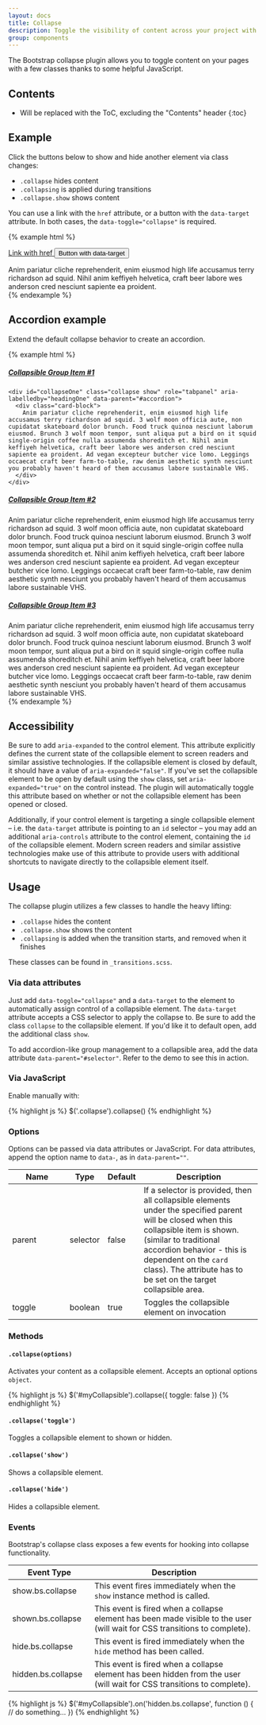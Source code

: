 ```yaml
---
layout: docs
title: Collapse
description: Toggle the visibility of content across your project with a few classes and our JavaScript plugins.
group: components
---
```


The Bootstrap collapse plugin allows you to toggle content on your pages with a few classes thanks to some helpful JavaScript.

## Contents

* Will be replaced with the ToC, excluding the "Contents" header
{:toc}

## Example

Click the buttons below to show and hide another element via class changes:

- `.collapse` hides content
- `.collapsing` is applied during transitions
- `.collapse.show` shows content

You can use a link with the `href` attribute, or a button with the `data-target` attribute. In both cases, the `data-toggle="collapse"` is required.

{% example html %}
<p>
  <a class="btn btn-primary" data-toggle="collapse" href="#collapseExample" aria-expanded="false" aria-controls="collapseExample">
    Link with href
  </a>
  <button class="btn btn-primary" type="button" data-toggle="collapse" data-target="#collapseExample" aria-expanded="false" aria-controls="collapseExample">
    Button with data-target
  </button>
</p>
<div class="collapse" id="collapseExample">
  <div class="card card-block">
    Anim pariatur cliche reprehenderit, enim eiusmod high life accusamus terry richardson ad squid. Nihil anim keffiyeh helvetica, craft beer labore wes anderson cred nesciunt sapiente ea proident.
  </div>
</div>
{% endexample %}

## Accordion example

Extend the default collapse behavior to create an accordion.

{% example html %}
<div id="accordion" role="tablist">
  <div class="card">
    <div class="card-header" role="tab" id="headingOne">
      <h5 class="mb-0">
        <a data-toggle="collapse" href="#collapseOne" aria-expanded="true" aria-controls="collapseOne">
          Collapsible Group Item #1
        </a>
      </h5>
    </div>

    <div id="collapseOne" class="collapse show" role="tabpanel" aria-labelledby="headingOne" data-parent="#accordion">
      <div class="card-block">
        Anim pariatur cliche reprehenderit, enim eiusmod high life accusamus terry richardson ad squid. 3 wolf moon officia aute, non cupidatat skateboard dolor brunch. Food truck quinoa nesciunt laborum eiusmod. Brunch 3 wolf moon tempor, sunt aliqua put a bird on it squid single-origin coffee nulla assumenda shoreditch et. Nihil anim keffiyeh helvetica, craft beer labore wes anderson cred nesciunt sapiente ea proident. Ad vegan excepteur butcher vice lomo. Leggings occaecat craft beer farm-to-table, raw denim aesthetic synth nesciunt you probably haven't heard of them accusamus labore sustainable VHS.
      </div>
    </div>
  </div>
  <div class="card">
    <div class="card-header" role="tab" id="headingTwo">
      <h5 class="mb-0">
        <a class="collapsed" data-toggle="collapse" href="#collapseTwo" aria-expanded="false" aria-controls="collapseTwo">
          Collapsible Group Item #2
        </a>
      </h5>
    </div>
    <div id="collapseTwo" class="collapse" role="tabpanel" aria-labelledby="headingTwo" data-parent="#accordion">
      <div class="card-block">
        Anim pariatur cliche reprehenderit, enim eiusmod high life accusamus terry richardson ad squid. 3 wolf moon officia aute, non cupidatat skateboard dolor brunch. Food truck quinoa nesciunt laborum eiusmod. Brunch 3 wolf moon tempor, sunt aliqua put a bird on it squid single-origin coffee nulla assumenda shoreditch et. Nihil anim keffiyeh helvetica, craft beer labore wes anderson cred nesciunt sapiente ea proident. Ad vegan excepteur butcher vice lomo. Leggings occaecat craft beer farm-to-table, raw denim aesthetic synth nesciunt you probably haven't heard of them accusamus labore sustainable VHS.
      </div>
    </div>
  </div>
  <div class="card">
    <div class="card-header" role="tab" id="headingThree">
      <h5 class="mb-0">
        <a class="collapsed" data-toggle="collapse" href="#collapseThree" aria-expanded="false" aria-controls="collapseThree">
          Collapsible Group Item #3
        </a>
      </h5>
    </div>
    <div id="collapseThree" class="collapse" role="tabpanel" aria-labelledby="headingThree" data-parent="#accordion">
      <div class="card-block">
        Anim pariatur cliche reprehenderit, enim eiusmod high life accusamus terry richardson ad squid. 3 wolf moon officia aute, non cupidatat skateboard dolor brunch. Food truck quinoa nesciunt laborum eiusmod. Brunch 3 wolf moon tempor, sunt aliqua put a bird on it squid single-origin coffee nulla assumenda shoreditch et. Nihil anim keffiyeh helvetica, craft beer labore wes anderson cred nesciunt sapiente ea proident. Ad vegan excepteur butcher vice lomo. Leggings occaecat craft beer farm-to-table, raw denim aesthetic synth nesciunt you probably haven't heard of them accusamus labore sustainable VHS.
      </div>
    </div>
  </div>
</div>
{% endexample %}

## Accessibility

Be sure to add `aria-expanded` to the control element. This attribute explicitly defines the current state of the collapsible element to screen readers and similar assistive technologies. If the collapsible element is closed by default, it should have a value of `aria-expanded="false"`. If you've set the collapsible element to be open by default using the `show` class, set `aria-expanded="true"` on the control instead. The plugin will automatically toggle this attribute based on whether or not the collapsible element has been opened or closed.

Additionally, if your control element is targeting a single collapsible element – i.e. the `data-target` attribute is pointing to an `id` selector – you may add an additional `aria-controls` attribute to the control element, containing the `id` of the collapsible element. Modern screen readers and similar assistive technologies make use of this attribute to provide users with additional shortcuts to navigate directly to the collapsible element itself.

## Usage

The collapse plugin utilizes a few classes to handle the heavy lifting:

- `.collapse` hides the content
- `.collapse.show` shows the content
- `.collapsing` is added when the transition starts, and removed when it finishes

These classes can be found in `_transitions.scss`.

### Via data attributes

Just add `data-toggle="collapse"` and a `data-target` to the element to automatically assign control of a collapsible element. The `data-target` attribute accepts a CSS selector to apply the collapse to. Be sure to add the class `collapse` to the collapsible element. If you'd like it to default open, add the additional class `show`.

To add accordion-like group management to a collapsible area, add the data attribute `data-parent="#selector"`. Refer to the demo to see this in action.

### Via JavaScript

Enable manually with:

{% highlight js %}
$('.collapse').collapse()
{% endhighlight %}

### Options

Options can be passed via data attributes or JavaScript. For data attributes, append the option name to `data-`, as in `data-parent=""`.

<table class="table table-bordered table-striped table-responsive">
  <thead>
   <tr>
     <th style="width: 100px;">Name</th>
     <th style="width: 50px;">Type</th>
     <th style="width: 50px;">Default</th>
     <th>Description</th>
   </tr>
  </thead>
  <tbody>
   <tr>
     <td>parent</td>
     <td>selector</td>
     <td>false</td>
     <td>If a selector is provided, then all collapsible elements under the specified parent will be closed when this collapsible item is shown. (similar to traditional accordion behavior - this is dependent on the <code>card</code> class). The attribute has to be set on the target collapsible area.</td>
   </tr>
   <tr>
     <td>toggle</td>
     <td>boolean</td>
     <td>true</td>
     <td>Toggles the collapsible element on invocation</td>
   </tr>
  </tbody>
</table>

### Methods

#### `.collapse(options)`

Activates your content as a collapsible element. Accepts an optional options `object`.

{% highlight js %}
$('#myCollapsible').collapse({
  toggle: false
})
{% endhighlight %}

#### `.collapse('toggle')`

Toggles a collapsible element to shown or hidden.

#### `.collapse('show')`

Shows a collapsible element.

#### `.collapse('hide')`

Hides a collapsible element.

### Events

Bootstrap's collapse class exposes a few events for hooking into collapse functionality.

<table class="table table-bordered table-striped table-responsive">
  <thead>
   <tr>
     <th style="width: 150px;">Event Type</th>
     <th>Description</th>
   </tr>
  </thead>
  <tbody>
   <tr>
     <td>show.bs.collapse</td>
     <td>This event fires immediately when the <code>show</code> instance method is called.</td>
   </tr>
   <tr>
     <td>shown.bs.collapse</td>
     <td>This event is fired when a collapse element has been made visible to the user (will wait for CSS transitions to complete).</td>
   </tr>
   <tr>
     <td>hide.bs.collapse</td>
     <td>
      This event is fired immediately when the <code>hide</code> method has been called.
     </td>
   </tr>
   <tr>
     <td>hidden.bs.collapse</td>
     <td>This event is fired when a collapse element has been hidden from the user (will wait for CSS transitions to complete).</td>
   </tr>
  </tbody>
</table>

{% highlight js %}
$('#myCollapsible').on('hidden.bs.collapse', function () {
  // do something…
})
{% endhighlight %}
